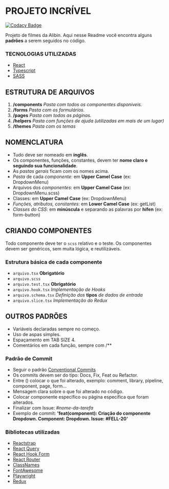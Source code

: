 # PROJETO INCRÍVEL

[![Codacy Badge](https://api.codacy.com/project/badge/Grade/3450a6e0a02f4b7b99afb4d02fff38f6)](https://app.codacy.com/gh/giufiorenzano/empol?utm_source=github.com&utm_medium=referral&utm_content=giufiorenzano/empol&utm_campaign=Badge_Grade_Settings)

Projeto de filmes da Alibin.
Aqui nesse Readme você encontra alguns **padrões** a serem seguidos no código.

### TECNOLOGIAS UTILIZADAS

 - [React](https://reactjs.org/)
 - [Typescript](https://www.typescriptlang.org/)
 - [SASS](https://sass-lang.com/documentation)

## ESTRUTURA DE ARQUIVOS
 1. **/components** *Pasta com todos os componentes disponíveis.*
 2. **/forms** *Pasta com os formulários.*
 3. **/pages** *Pasta com todas as páginas.*
 4. **/helpers** *Pasta com funções de ajuda (utilizadas em mais de um lugar)*
 5. **/themes** *Pasta com os temas*


## NOMENCLATURA
 - Tudo deve ser nomeado em **inglês**.
 - Os componentes, funções, constantes, devem ter **nome claro e seguindo sua funcionalidade**.
 - As *pastas gerais* ficam com os nomes acima.
 - *Pasta* de cada *componente*: em **Upper Camel Case** (ex: DropdownMenu)
 - Arquivos dos *componentes*: em **Upper Camel Case** (ex: DropdownMenu.scss)
 - Classes: em **Upper Camel Case** (ex: DropdownMenu)
 - *Funções, atributos, constantes*: em **Lower Camel Case** (ex: getList)
 - *Classes do CSS*: em **minúscula** e separando as palavras por **hífen** (ex: form-button)


## CRIANDO COMPONENTES
Todo componente deve ter o ```scss``` relativo e o teste.
Os componentes devem ser genéricos, sem muita lógica, e reutilizáveis.

### Estrutura básica de cada componente
- ```arquivo.tsx```  **Obrigatório**
- ```arquivo.scss```
- ```arquivo.test.tsx``` **Obrigatório**
- ```arquivo.hook.tsx``` *Implementação de Hooks*
- ```arquivo.schema.tsx``` *Definição dos* **tipos** *de dados de entrada*
-  ```arquivo.slice.tsx``` *Implementação do Redux*


## OUTROS PADRÕES
 - Variáveis declaradas sempre no começo.
 - Uso de aspas simples.
 - Espaçamento em TAB SIZE 4.
 - Comentários em cada função, sempre com /**

### Padrão de Commit
- Seguir o padrão [Conventional Commits](https://www.conventionalcommits.org/en/v1.0.0/)
- Os commits devem ser do tipo: Docs, Fix, Feat ou Refactor.
- Entre () colocar o que foi alterado, exemplo: comment, library, pipeline, component, page, form...
- Mensagem clara sobre o que foi alterado no código.
- Colocar componente específico ou página específica que foram alterados.
- Finalizar com Issue: #*nome-da-tarefa*
- Exemplo de commit: **'feat(component): Criação do componente Dropdown. Component: Dropdown. Issue: #FELL-20'**

### Bibliotecas utilizadas
 - [Reactstrap](https://reactstrap.github.io/)
 - [React Query](https://react-query.tanstack.com/)
 - [React Hook Form](https://react-hook-form.com/ts)
 - [React Router](https://reactrouter.com/web/guides/quick-start)
 - [ClassNames](https://www.npmjs.com/package/classnames)
 - [FontAwesome](https://fontawesome.com/v5.15/how-to-use/on-the-web/using-with/react)
 - [Playwright](https://playwright.dev/docs/intro)
 - [Redux](https://redux.js.org/introduction/getting-started)
